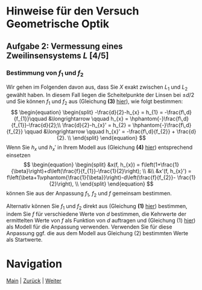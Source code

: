 # Hinweise für den Versuch Geometrische Optik

## Aufgabe 2: Vermessung eines Zweilinsensystems $L$ [4/5]

### Bestimmung von $f_{1}$ und $f_{2}$

Wir gehen im Folgenden davon aus, dass Sie $X$ exakt zwischen $L_{1}$ und $L_{2}$ gewählt haben. In diesem Fall liegen die Scheitelpunkte der Linsen bei $\pm d/2$ und Sie können $f_{1}$ und $f_{2}$ aus (Gleichung **(3)** [hier](https://git.scc.kit.edu/etp-lehre/p1-for-students/-/blob/main/Geometrische_Optik/doc/Hinweise-Aufgabe-2.md)), wie folgt bestimmen:
$$
\begin{equation}
\begin{split}
-\frac{d}{2}-h_{x} = h_{1} = -\frac{f\,d}{f_{1}}\qquad &\longrightarrow \qquad h_{x} = \hphantom{-}\frac{f\,d}{f_{1}}-\frac{d}{2};\\
\frac{d}{2}-h_{x}' = h_{2} = \hphantom{-}\frac{f\,d}{f_{2}} \qquad &\longrightarrow \qquad h_{x}' =  -\frac{f\,d}{f_{2}} + \frac{d}{2}. \\
\end{split}
\end{equation}
$$
Wenn Sie $h_{x}$ und $h_{x}'$ in Ihrem Modell aus (Gleichung **(4)** [hier](https://git.scc.kit.edu/etp-lehre/p1-for-students/-/blob/main/Geometrische_Optik/doc/Hinweise-Aufgabe-2-a.md)) entsprechend einsetzen 
$$
\begin{equation}
\begin{split}
&x(f, h_{x}) = f\left(1+\frac{1}{\beta}\right)+d\left(\frac{f}{f_{1}}-\frac{1}{2}\right); \\
&\\
&x'(f, h_{x}') = f\left(\beta+1\vphantom{\frac{1}{\beta}}\right)-d\left(\frac{f}{f_{2}}- \frac{1}{2}\right), \\
\end{split}
\end{equation}
$$
können Sie aus der Anpassung $f_{1}$, $f_{2}$ und $f$ gemeinsam bestimmen. 

Alternativ können Sie $f_{1}$ und $f_{2}$ direkt aus (Gleichung **(1)** [hier](https://git.scc.kit.edu/etp-lehre/p1-for-students/-/blob/main/Geometrische_Optik/doc/Hinweise-Aufgabe-2.md)) bestimmen, indem Sie $f$ für verschiedene Werte von $d$ bestimmen, die Kehrwerte der ermittelten Werte von $f$ als Funktion von $d$ auftragen und (Gleichung (1) [hier](https://git.scc.kit.edu/etp-lehre/p1-for-students/-/blob/main/Geometrische_Optik/doc/Hinweise-Aufgabe-2.md)) als Modell für die Anpassung verwenden. Verwenden Sie für diese Anpassung ggf. die aus dem Modell aus Gleichung (2) bestimmten Werte als Startwerte.  

# Navigation

 [Main](https://git.scc.kit.edu/etp-lehre/p1-for-students/-/tree/main/Geometrische_Optik) | [Zurück](https://git.scc.kit.edu/etp-lehre/p1-for-students/-/blob/main/Geometrische_Optik/doc/Hinweise-Aufgabe-2-b.md) | [Weiter](https://git.scc.kit.edu/etp-lehre/p1-for-students/-/blob/main/Geometrische_Optik/doc/Hinweise-Aufgabe-2-d.md)
